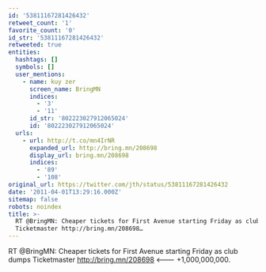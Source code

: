 ```yaml
---
id: '53811167281426432'
retweet_count: '1'
favorite_count: '0'
id_str: '53811167281426432'
retweeted: true
entities:
  hashtags: []
  symbols: []
  user_mentions:
    - name: kuy zer
      screen_name: BringMN
      indices:
        - '3'
        - '11'
      id_str: '802223027912065024'
      id: '802223027912065024'
  urls:
    - url: http://t.co/mn4IrNR
      expanded_url: http://bring.mn/208698
      display_url: bring.mn/208698
      indices:
        - '89'
        - '108'
original_url: https://twitter.com/jth/status/53811167281426432
date: '2011-04-01T13:29:16.000Z'
sitemap: false
robots: noindex
title: >-
  RT @BringMN: Cheaper tickets for First Avenue starting Friday as club dumps
  Ticketmaster http://bring.mn/208698…
---
```


RT @BringMN: Cheaper tickets for First Avenue starting Friday as club dumps Ticketmaster http://bring.mn/208698 &lt;--- +1,000,000,000.
